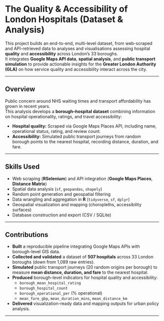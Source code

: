 # The Quality & Accessibility of London Hospitals (Dataset & Analysis)

This project builds an end-to-end, multi-level dataset, from web-scraped and API-retrieved data to analyses and visualisations assessing hospital **quality** and **accessibility** across London’s 33 boroughs.  
It integrates **Google Maps API data**, **spatial analysis**, and **public transport simulation** to provide actionable insights for the **Greater London Authority (GLA)** on how service quality and accessibility interact across the city.

---

## Overview

Public concern around NHS waiting times and transport affordability has grown in recent years.  
This analysis develops a **borough–hospital dataset** combining information on hospital operationality, ratings, and travel accessibility:

- **Hospital quality:** Scraped via Google Maps Places API, including name, operational status, rating, and review count.  
- **Accessibility:** Simulated public transport journeys from random borough points to the nearest hospital, recording distance, duration, and fare.

---

## Skills Used

- Web scraping (**RSelenium**) and API integration (**Google Maps Places**, **Distance Matrix**)  
- Spatial data analysis (`sf`, `geopandas`, `shapely`)  
- Random point generation and geospatial filtering  
- Data wrangling and aggregation in **R** (`tidyverse`, `sf`, `dplyr`)  
- Geospatial visualization and mapping (choropleths, accessibility surfaces)  
- Database construction and export (CSV / SQLite)

---

## Contributions

- **Built** a reproducible pipeline integrating Google Maps APIs with borough-level GIS data.  
- **Collected and validated** a dataset of **507 hospitals** across 33 London boroughs (down from 1,089 raw entries).  
- **Simulated** public transport journeys (20 random origins per borough) to measure **mean distance, duration, and fare** to the nearest hospital.  
- **Produced** borough-level indicators for hospital quality and accessibility:
  - `borough_mean_hospital_rating`  
  - `borough_hospital_count`  
  - `borough_operational_per` (% operational)  
  - `mean_fare_gbp`, `mean_duration_mins`, `mean_distance_km`  
- **Delivered** visualization-ready data and mapping outputs for urban policy analysis.

---

